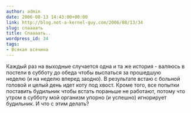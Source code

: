 ```yaml
---
author: admin
date: 2006-08-13 14:43:00+00:00
link: http://blog.not-a-kernel-guy.com/2006/08/13/34
slug: спаааать
title: Спаааать..
wordpress_id: 34
tags:
- Всякая всячина
---
```


Каждый раз на выходные случается одна и та же история - валяюсь в постели в субботу до обеда чтобы выспаться за прошедшую неделю (и на неделю вперед заодно). В результате встаю с больной головой и целый день идет коту под хвост. Кроме того, все попытки поставить будильник чтобы встать пораньше не работают, потому что утром в субботу мой организм упорно (и успешно) игнорирует будильник. И что с этим делать?
